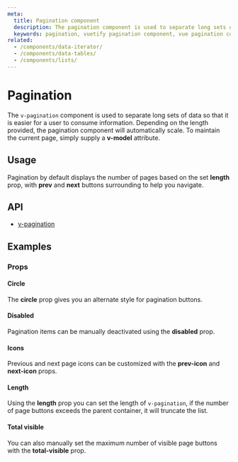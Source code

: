 ```yaml
---
meta:
  title: Pagination component
  description: The pagination component is used to separate long sets of data so that it is easier for a user to consume information.
  keywords: pagination, vuetify pagination component, vue pagination component
related:
  - /components/data-iterator/
  - /components/data-tables/
  - /components/lists/
---
```


# Pagination

The `v-pagination` component is used to separate long sets of data so that it is easier for a user to consume information. Depending on the length provided, the pagination component will automatically scale. To maintain the current page, simply supply a **v-model** attribute.

<entry-ad />

## Usage

Pagination by default displays the number of pages based on the set **length** prop, with **prev** and **next** buttons surrounding to help you navigate.

<example file="v-pagination/usage" />

## API

- [v-pagination](/api/v-pagination)

<inline-api page="components/paginations" />

## Examples

### Props

#### Circle

The **circle** prop gives you an alternate style for pagination buttons.

<example file="v-pagination/prop-circle" />

#### Disabled

Pagination items can be manually deactivated using the **disabled** prop.

<example file="v-pagination/prop-disabled" />

#### Icons

Previous and next page icons can be customized with the **prev-icon** and **next-icon** props.

<example file="v-pagination/prop-icons" />

#### Length

Using the **length** prop you can set the length of `v-pagination`, if the number of page buttons exceeds the parent container, it will truncate the list.

<example file="v-pagination/prop-length" />

#### Total visible

You can also manually set the maximum number of visible page buttons with the **total-visible** prop.

<example file="v-pagination/prop-total-visible" />

<backmatter />
